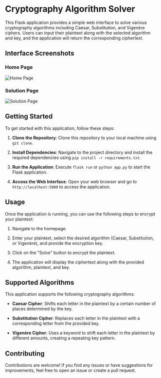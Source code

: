 # Cryptography Algorithm Solver

This Flask application provides a simple web interface to solve various cryptography algorithms including Caesar, Substitution, and Vigenère ciphers. Users can input their plaintext along with the selected algorithm and key, and the application will return the corresponding ciphertext.

## Interface Screenshots

### Home Page
![Home Page](screenshots/crypto.png)

### Solution Page
![Solution Page](screenshots/cryptosolve.png)

## Getting Started

To get started with this application, follow these steps:

1. **Clone the Repository**: Clone this repository to your local machine using `git clone`.

2. **Install Dependencies**: Navigate to the project directory and install the required dependencies using `pip install -r requirements.txt`.

3. **Run the Application**: Execute `flask run` or `python app.py` to start the Flask application.

4. **Access the Web Interface**: Open your web browser and go to `http://localhost:5000` to access the application.

## Usage

Once the application is running, you can use the following steps to encrypt your plaintext:

1. Navigate to the homepage.

2. Enter your plaintext, select the desired algorithm (Caesar, Substitution, or Vigenère), and provide the encryption key.

3. Click on the "Solve" button to encrypt the plaintext.

4. The application will display the ciphertext along with the provided algorithm, plaintext, and key.

## Supported Algorithms

This application supports the following cryptography algorithms:

- **Caesar Cipher**: Shifts each letter in the plaintext by a certain number of places determined by the key.
  
- **Substitution Cipher**: Replaces each letter in the plaintext with a corresponding letter from the provided key.

- **Vigenère Cipher**: Uses a keyword to shift each letter in the plaintext by different amounts, creating a repeating key pattern.

## Contributing

Contributions are welcome! If you find any issues or have suggestions for improvements, feel free to open an issue or create a pull request.

